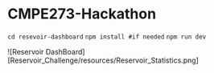 # CMPE273-Hackathon

`cd resevoir-dashboard`
`npm install #if needed`
`npm run dev`

![Reservoir DashBoard][Reservoir_Challenge/resources/Reservoir_Statistics.png]